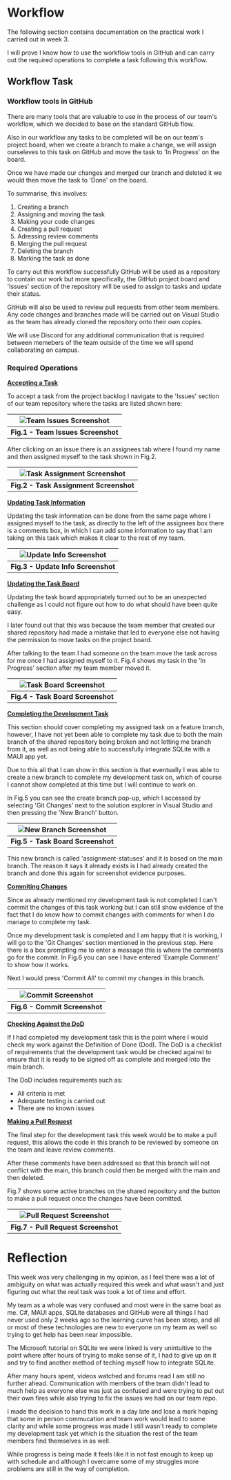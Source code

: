 # Workflow

The following section contains documentation on the practical work I carried out in week 3.

I will prove I know how to use the workflow tools in GitHub and can carry out the required operations to complete a task following this workflow.

## Workflow Task

### Workflow tools in GitHub

There are many tools that are valuable to use in the process of our team's workflow, which we decided to base on the standard GitHub flow.

Also in our workflow any tasks to be completed will be on our team's project board, when we create a branch to make a change, we will assign ourseleves to this task on GitHub and move the task to 'In Progress' on the board.

Once we have made our changes and merged our branch and deleted it we would then move the task to 'Done' on the board.

To summarise, this involves:

1. Creating a branch
1. Assigning and moving the task
1. Making your code changes
1. Creating a pull request
1. Adressing review comments
1. Merging the pull request
1. Deleting the branch
1. Marking the task as done

To carry out this workflow successfully GitHub will be used as a repository to contain our work but more specifically, the GitHub project board and 'Issues' section of the repository will be used to assign to tasks and update their status.

GitHub will also be used to review pull requests from other team members.  Any code changes and branches made will be carried out on Visual Studio as the team has already cloned the repository onto their own copies.

We will use Discord for any additional communication that is required between memebers of the team outside of the time we will spend collaborating on campus.

### Required Operations

<ins>**Accepting a Task**<ins>

To accept a task from the project backlog I navigate to the 'Issues' section of our team repository where the tasks are listed shown here:

| ![Team Issues Screenshot](images/teamIssues.png) 
  |:--:| 
  <b>Fig.1 - Team Issues Screenshot</b> |

After clicking on an issue there is an assignees tab where I found my name and then assigned myself to the task shown in Fig.2.

| ![Task Assignment Screenshot](images/taskAssign.png) 
  |:--:| 
  <b>Fig.2 - Task Assignment Screenshot</b> |

<ins>**Updating Task Information**<ins>

Updating the task information can be done from the same page where I assigned myself to the task, as directly to the left of the assignees box there is a comments box, in which I can add some information to say that I am taking on this task which makes it clear to the rest of my team.

| ![Update Info Screenshot](images/updateInfo.png) 
  |:--:| 
  <b>Fig.3 - Update Info Screenshot</b> |

<ins>**Updating the Task Board**<ins>

Updating the task board appropriately turned out to be an unexpected challenge as I could not figure out how to do what should have been quite easy.

I later found out that this was because the team member that created our shared repository had made a mistake that led to everyone else not having the permission to move tasks on the project board.

After talking to the team I had someone on the team move the task across for me once I had assigned myself to it.  Fig.4 shows my task in the 'In Progress' section after my team member moved it.

| ![Task Board Screenshot](images/inProgress.png) 
  |:--:| 
  <b>Fig.4 - Task Board Screenshot</b> |

<ins>**Completing the Development Task**<ins>

This section should cover completing my assigned task on a feature branch, however, I have not yet been able to complete my task due to both the main branch of the shared repository being broken and not letting me branch from it, as well as not being able to successfully integrate SQLite with a MAUI app yet.

Due to this all that I can show in this section is that eventually I was able to create a new branch to complete my development task on, which of course I cannot show completed at this time but I will continue to work on.

In Fig.5 you can see the create branch pop-up, which I accessed by selecting 'Git Changes' next to the solution explorer in Visual Studio and then pressing the 'New Branch' button.

| ![New Branch Screenshot](images/createBranch.png) 
  |:--:| 
  <b>Fig.5 - Task Board Screenshot</b> |

This new branch is called 'assignment-statuses' and it is based on the main branch.  The reason it says it already exists is I had already created the branch and done this again for screenshot evidence purposes.

<ins>**Commiting Changes**<ins>

Since as already mentioned my development task is not completed I can't commit the changes of this task working but I can still show evidence of the fact that I do know how to commit changes with comments for when I do manage to complete my task.

Once my development task is completed and I am happy that it is working, I will go to the 'Git Changes' section mentioned in the previous step.  Here there is a box prompting me to enter a message this is where the comments go for the commit.  In Fig.6 you can see I have entered 'Example Comment' to show how it works.

Next I would press 'Commit All' to commit my changes in this branch.

| ![Commit Screenshot](images/commit.png) 
  |:--:| 
  <b>Fig.6 - Commit Screenshot</b> |

<ins>**Checking Against the DoD**<ins>

If I had completed my development task this is the point where I would check my work against the Definition of Done (Dod).  The DoD is a checklist of requirements that the development task would be checked against to ensure that it is ready to be signed off as complete and merged into the main branch.

The DoD includes requirements such as:

 - All criteria is met
  - Adequate testing is carried out
   - There are no known issues

<ins>**Making a Pull Request**<ins>

The final step for the development task this week would be to make a pull request, this allows the code in this branch to be reviewed by someone on the team and leave review comments.

After these comments have been addressed so that this branch will not conflict with the main, this branch could then be merged with the main and then deleted.

Fig.7 shows some active branches on the shared repository and the button to make a pull request once the changes have been comitted.

| ![Pull Request Screenshot](images/pullRequest.png) 
  |:--:| 
  <b>Fig.7 - Pull Request Screenshot</b> |

# Reflection

This week was very challenging in my opinion, as I feel there was a lot of ambiguity on what was actually required this week and what wasn't and just figuring out what the real task was took a lot of time and effort.

My team as a whole was very confused and most were in the same boat as me.  C#, MAUI apps, SQLite databases and GitHub were all things I had never used only 2 weeks ago so the learning curve has been steep, and all or most of these technologies are new to everyone on my team as well so trying to get help has been near impossible.

The Microsoft tutorial on SQLite we were linked is very unintuitive to the point where after hours of trying to make sense of it, I had to give up on it and try to find another method of teching myself how to integrate SQLite.

After many hours spent, videos watched and forums read I am still no further ahead.  Communication with members of the team didn't lead to much help as everyone else was just as confused and were trying to put out their own fires while also trying to fix the issues we had on our team repo.

I made the decision to hand this work in a day late and lose a mark hoping that some in person commucation and team work would lead to some clarity and while some progress was made I still wasn't ready to complete my development task yet which is the situation the rest of the team members find themselves in as well.

While progress is being made it feels like it is not fast enough to keep up with schedule and although I overcame some of my struggles more problems are still in the way of completion.
